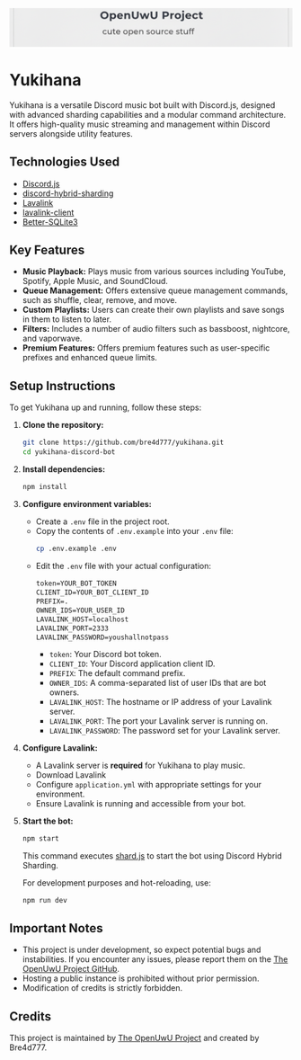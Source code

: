 
![Header](https://raw.githubusercontent.com/OpenUwU/.github/refs/heads/main/header.jpg)

# Yukihana

Yukihana is a versatile Discord music bot built with Discord.js, designed with advanced sharding capabilities and a modular command architecture. It offers high-quality music streaming and management within Discord servers alongside utility features.

## Technologies Used

*   [Discord.js](https://discord.js.org/)
*   [discord-hybrid-sharding](https://github.com/meister03/discord-hybrid-sharding)
*   [Lavalink](https://github.com/lavalink-devs/Lavalink)
*   [lavalink-client](https://github.com/Tomato6966/lavalink-client)
*   [Better-SQLite3](https://github.com/WiseSource/better-sqlite3)

## Key Features

*   **Music Playback:** Plays music from various sources including YouTube, Spotify, Apple Music, and SoundCloud.
*   **Queue Management:** Offers extensive queue management commands, such as shuffle, clear, remove, and move.
*   **Custom Playlists:** Users can create their own playlists and save songs in them to listen to later.
*   **Filters:** Includes a number of audio filters such as bassboost, nightcore, and vaporwave.
*   **Premium Features:** Offers premium features such as user-specific prefixes and enhanced queue limits.

## Setup Instructions

To get Yukihana up and running, follow these steps:

1.  **Clone the repository:**

    ```bash
    git clone https://github.com/bre4d777/yukihana.git
    cd yukihana-discord-bot
    ```

2.  **Install dependencies:**

    ```bash
    npm install
    ```

3.  **Configure environment variables:**
    *   Create a `.env` file in the project root.
    *   Copy the contents of `.env.example` into your `.env` file:
        ```bash
        cp .env.example .env
        ```
    *   Edit the `.env` file with your actual configuration:
        ```
        token=YOUR_BOT_TOKEN
        CLIENT_ID=YOUR_BOT_CLIENT_ID
        PREFIX=.
        OWNER_IDS=YOUR_USER_ID
        LAVALINK_HOST=localhost 
        LAVALINK_PORT=2333
        LAVALINK_PASSWORD=youshallnotpass
        ```
        *   `token`: Your Discord bot token.
        *   `CLIENT_ID`: Your Discord application client ID.
        *   `PREFIX`: The default command prefix.
        *   `OWNER_IDS`: A comma-separated list of user IDs that are bot owners.
        *   `LAVALINK_HOST`: The hostname or IP address of your Lavalink server.
        *   `LAVALINK_PORT`: The port your Lavalink server is running on.
        *   `LAVALINK_PASSWORD`: The password set for your Lavalink server.

4.  **Configure Lavalink:**
    *   A Lavalink server is **required** for Yukihana to play music.
    *   Download Lavalink 
    *   Configure `application.yml` with appropriate settings for your environment.
    *   Ensure Lavalink is running and accessible from your bot.

5.  **Start the bot:**

    ```bash
    npm start
    ```
    This command executes [shard.js](https://github.com/OpenUwU/Yukihana/blob/main/src/shard.js) to start the bot using Discord Hybrid Sharding.

    For development purposes and hot-reloading, use:

    ```bash
    npm run dev
    ```

## Important Notes

*   This project is under development, so expect potential bugs and instabilities. If you encounter any issues, please report them on the [The OpenUwU Project GitHub](https://github.com/bre4d777/yukihana).
*   Hosting a public instance is prohibited without prior permission.
*   Modification of credits is strictly forbidden.

## Credits

This project is maintained by [The OpenUwU Project](https://github.com/OpenUwU) and created by Bre4d777.
